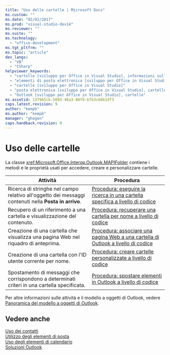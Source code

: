 ```yaml
---
title: "Uso delle cartelle | Microsoft Docs"
ms.custom: ""
ms.date: "02/02/2017"
ms.prod: "visual-studio-dev14"
ms.reviewer: ""
ms.suite: ""
ms.technology: 
  - "office-development"
ms.tgt_pltfrm: ""
ms.topic: "article"
dev_langs: 
  - "VB"
  - "CSharp"
helpviewer_keywords: 
  - "cartelle [sviluppo per Office in Visual Studio], informazioni sulle cartelle in Outlook"
  - "elementi di posta elettronica [sviluppo per Office in Visual Studio], cartelle"
  - "cartelle [sviluppo per Office in Visual Studio]"
  - "posta elettronica [sviluppo per Office in Visual Studio], cartelle"
  - "Outlook [sviluppo per Office in Visual Studio], cartelle"
ms.assetid: 1379b5cb-5093-46a3-80f0-b7b3c66b1df3
caps.latest.revision: 9
author: "kempb"
ms.author: "kempb"
manager: "ghogen"
caps.handback.revision: 9
---
```

# Uso delle cartelle
  La classe <xref:Microsoft.Office.Interop.Outlook.MAPIFolder> contiene i metodi e le proprietà usati per accedere, creare e personalizzare cartelle.  
  
|Attività|Procedura|  
|--------------|---------------|  
|Ricerca di stringhe nel campo relativo all'oggetto dei messaggi contenuti nella **Posta in arrivo**.|[Procedura: eseguire la ricerca in una cartella specifica a livello di codice](../vsto/how-to-programmatically-search-within-a-specific-folder.md)|  
|Recupero di un riferimento a una cartella e visualizzazione del contenuto.|[Procedura: recuperare una cartella per nome a livello di codice](../vsto/how-to-programmatically-retrieve-a-folder-by-name.md)|  
|Creazione di una cartella che visualizza una pagina Web nel riquadro di anteprima.|[Procedura: associare una pagina Web a una cartella di Outlook a livello di codice](../vsto/how-to-programmatically-associate-a-web-page-with-an-outlook-folder.md)|  
|Creazione di una cartella con l'ID utente corrente per nome.|[Procedura: creare cartelle personalizzate a livello di codice](../vsto/how-to-programmatically-create-custom-folder-items.md)|  
|Spostamento di messaggi che corrispondono a determinati criteri in una cartella specificata.|[Procedura: spostare elementi in Outlook a livello di codice](../vsto/how-to-programmatically-move-items-in-outlook.md)|  
  
 Per altre informazioni sulle attività e il modello a oggetti di Outlook, vedere [Panoramica del modello a oggetti di Outlook](../vsto/outlook-object-model-overview.md).  
  
## Vedere anche  
 [Uso dei contatti](../vsto/working-with-contact-items.md)   
 [Utilizzo degli elementi di posta](../vsto/working-with-mail-items.md)   
 [Uso degli elementi di calendario](../vsto/working-with-calendar-items.md)   
 [Soluzioni Outlook](../vsto/outlook-solutions.md)  
  
  